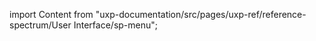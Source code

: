 
import Content from "uxp-documentation/src/pages/uxp-ref/reference-spectrum/User Interface/sp-menu";

<Content query="product=xd"/>
